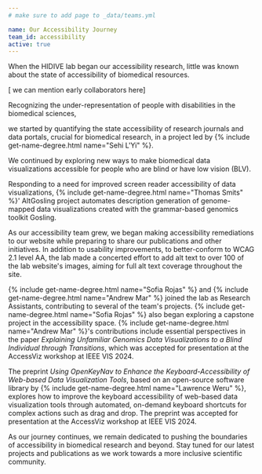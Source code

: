 ```yaml
---
# make sure to add page to _data/teams.yml

name: Our Accessibility Journey
team_id: accessibility
active: true
---
```


<!-- Every web interface should be accessible, but inaccessible web experiences are the norm. -->


When the HIDIVE lab began our accessibility research,
little was known about the state of accessibility of biomedical resources.

[ we can mention early collaborators here]

Recognizing the under-representation of people with disabilities in the biomedical sciences,
<!-- , the HIDIVE lab began our accessibility research.  -->
<!-- Little was known about the accessibility of biomedical resources, so  -->
we started by quantifying the state accessibility of research journals and data portals, crucial for biomedical research, in a project led by {% include get-name-degree.html name="Sehi L'Yi" %}.
<!-- This research is ongoing, and detailed in the preprint [ preprint ].  -->

We continued by exploring new ways to make biomedical data visualizations accessible for people who are blind or have low vision (BLV). 

Responding to a need for improved screen reader accessibility of data visualizations, {% include get-name-degree.html name="Thomas Smits" %}' 
AltGosling project automates description generation of genome-mapped data visualizations created with the grammar-based genomics toolkit Gosling.

As our accessibility team grew, we began making accessibility remediations to our website while preparing to share our publications and other initiatives. In addition to usability improvements, to better-conform to WCAG 2.1 level AA, the lab made a concerted effort to add alt text to over 100 of the lab website's images, aiming for full alt text coverage throughout the site.

{% include get-name-degree.html name="Sofia Rojas" %} and {% include get-name-degree.html name="Andrew Mar" %} joined the lab as Research Assistants, contributing to several of the team's projects. {% include get-name-degree.html name="Sofia Rojas" %} also began exploring a capstone project in the accessibility space. {% include get-name-degree.html name="Andrew Mar" %}'s contributions include essential perspectives in the paper *Explaining Unfamiliar Genomics Data Visualizations to a Blind Individual through Transitions*, which was accepted for presentation at the AccessViz workshop at IEEE VIS 2024. 

The preprint *Using OpenKeyNav to Enhance the Keyboard-Accessibility of Web-based Data Visualization Tools*, based on an open-source software library by {% include get-name-degree.html name="Lawrence Weru" %}, explores how to improve the keyboard accessibility of web-based data visualization tools through automated, on-demand keyboard shortcuts for complex actions such as drag and drop. 
The preprint was accepted for presentation at the AccessViz workshop at IEEE VIS 2024.

As our journey continues, we remain dedicated to pushing the boundaries of accessibility in biomedical research and beyond. Stay tuned for our latest projects and publications as we work towards a more inclusive scientific community.